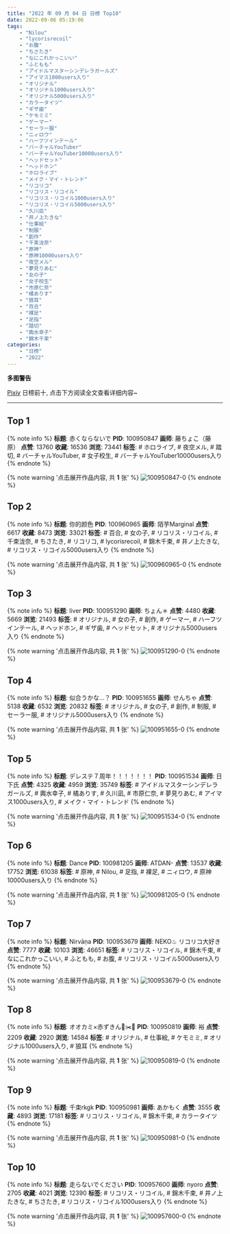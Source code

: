 ```yaml
---
title: "2022 年 09 月 04 日 日榜 Top10"
date: 2022-09-06 05:19:06
tags:
    - "Nilou"
    - "lycorisrecoil"
    - "お腹"
    - "ちさたき"
    - "なにこれかっこいい"
    - "ふともも"
    - "アイドルマスターシンデレラガールズ"
    - "アイマス1000users入り"
    - "オリジナル"
    - "オリジナル1000users入り"
    - "オリジナル5000users入り"
    - "カラータイツ"
    - "ギザ歯"
    - "ケモミミ"
    - "ゲーマー"
    - "セーラー服"
    - "ニィロウ"
    - "ハーフツインテール"
    - "バーチャルYouTuber"
    - "バーチャルYouTuber10000users入り"
    - "ヘッドセット"
    - "ヘッドホン"
    - "ホロライブ"
    - "メイク・マイ・トレンド"
    - "リコリコ"
    - "リコリス・リコイル"
    - "リコリス・リコイル1000users入り"
    - "リコリス・リコイル5000users入り"
    - "久川凪"
    - "井ノ上たきな"
    - "仕事絵"
    - "制服"
    - "創作"
    - "千束泷奈"
    - "原神"
    - "原神10000users入り"
    - "夜空メル"
    - "夢見りあむ"
    - "女の子"
    - "女子校生"
    - "市原仁奈"
    - "橘ありす"
    - "狼耳"
    - "百合"
    - "裸足"
    - "足指"
    - "踏切"
    - "輿水幸子"
    - "錦木千束"
categories:
    - "日榜"
    - "2022"
---
```


<i class="fa fa-triangle-exclamation"></i>**多图警告**<i class="fa fa-triangle-exclamation"></i>

[Pixiv](https://www.pixiv.net/) 日榜前十, 点击下方阅读全文查看详细内容~

<!-- more -->

---

## Top 1

{% note info %}
**标题**: 赤くならないで
**PID**: 100950847 **画师**: 藤ちょこ（藤原）
**点赞**: 13760 **收藏**: 16536 **浏览**: 73441
**标签**: # ホロライブ, # 夜空メル, # 踏切, # バーチャルYouTuber, # 女子校生, # バーチャルYouTuber10000users入り
{% endnote %}

{% note warning '点击展开作品内容, 共 **1** 张' %}
![100950847-0](https://i.pixiv.re/img-original/img/2022/09/03/00/00/04/100950847_p0.png)
{% endnote %}

## Top 2

{% note info %}
**标题**: 你的颜色
**PID**: 100960965 **画师**: 陌芋Marginal
**点赞**: 6617 **收藏**: 8473 **浏览**: 33021
**标签**: # 百合, # 女の子, # リコリス・リコイル, # 千束泷奈, # ちさたき, # リコリコ, # lycorisrecoil, # 錦木千束, # 井ノ上たきな, # リコリス・リコイル5000users入り
{% endnote %}

{% note warning '点击展开作品内容, 共 **1** 张' %}
![100960965-0](https://i.pixiv.re/img-original/img/2022/09/03/12/47/49/100960965_p0.jpg)
{% endnote %}

## Top 3

{% note info %}
**标题**: liver
**PID**: 100951290 **画师**: ちょん＊
**点赞**: 4480 **收藏**: 5669 **浏览**: 21493
**标签**: # オリジナル, # 女の子, # 創作, # ゲーマー, # ハーフツインテール, # ヘッドホン, # ギザ歯, # ヘッドセット, # オリジナル5000users入り
{% endnote %}

{% note warning '点击展开作品内容, 共 **1** 张' %}
![100951290-0](https://i.pixiv.re/img-original/img/2022/09/03/00/06/19/100951290_p0.png)
{% endnote %}

## Top 4

{% note info %}
**标题**: 似合うかな…？
**PID**: 100951655 **画师**: せんちゃ
**点赞**: 5138 **收藏**: 6532 **浏览**: 20832
**标签**: # オリジナル, # 女の子, # 創作, # 制服, # セーラー服, # オリジナル5000users入り
{% endnote %}

{% note warning '点击展开作品内容, 共 **1** 张' %}
![100951655-0](https://i.pixiv.re/img-original/img/2022/09/03/00/20/25/100951655_p0.png)
{% endnote %}

## Top 5

{% note info %}
**标题**: デレステ７周年！！！！！！！
**PID**: 100951534 **画师**: 日下氏
**点赞**: 4325 **收藏**: 4959 **浏览**: 35749
**标签**: # アイドルマスターシンデレラガールズ, # 輿水幸子, # 橘ありす, # 久川凪, # 市原仁奈, # 夢見りあむ, # アイマス1000users入り, # メイク・マイ・トレンド
{% endnote %}

{% note warning '点击展开作品内容, 共 **1** 张' %}
![100951534-0](https://i.pixiv.re/img-original/img/2022/09/03/00/13/47/100951534_p0.png)
{% endnote %}

## Top 6

{% note info %}
**标题**: Dance
**PID**: 100981205 **画师**: ATDAN-
**点赞**: 13537 **收藏**: 17752 **浏览**: 61038
**标签**: # 原神, # Nilou, # 足指, # 裸足, # ニィロウ, # 原神10000users入り
{% endnote %}

{% note warning '点击展开作品内容, 共 **1** 张' %}
![100981205-0](https://i.pixiv.re/img-original/img/2022/09/04/13/10/09/100981205_p0.jpg)
{% endnote %}

## Top 7

{% note info %}
**标题**: Nirvāṇa
**PID**: 100953679 **画师**: NEKO♨ リコリコ大好き
**点赞**: 7777 **收藏**: 10103 **浏览**: 46651
**标签**: # リコリス・リコイル, # 錦木千束, # なにこれかっこいい, # ふともも, # お腹, # リコリス・リコイル5000users入り
{% endnote %}

{% note warning '点击展开作品内容, 共 **1** 张' %}
![100953679-0](https://i.pixiv.re/img-original/img/2022/09/03/02/00/00/100953679_p0.jpg)
{% endnote %}

## Top 8

{% note info %}
**标题**: オオカミ×赤ずきん🐺✂️🌼
**PID**: 100950819 **画师**: 裕
**点赞**: 2209 **收藏**: 2920 **浏览**: 14584
**标签**: # オリジナル, # 仕事絵, # ケモミミ, # オリジナル1000users入り, # 狼耳
{% endnote %}

{% note warning '点击展开作品内容, 共 **1** 张' %}
![100950819-0](https://i.pixiv.re/img-original/img/2022/09/03/00/00/01/100950819_p0.jpg)
{% endnote %}

## Top 9

{% note info %}
**标题**: 千束rkgk
**PID**: 100950981 **画师**: あかもく
**点赞**: 3555 **收藏**: 4893 **浏览**: 17181
**标签**: # リコリス・リコイル, # 錦木千束, # カラータイツ
{% endnote %}

{% note warning '点击展开作品内容, 共 **1** 张' %}
![100950981-0](https://i.pixiv.re/img-original/img/2022/09/03/00/00/29/100950981_p0.png)
{% endnote %}

## Top 10

{% note info %}
**标题**: 走らないでください
**PID**: 100957600 **画师**: nyoro
**点赞**: 2705 **收藏**: 4021 **浏览**: 12390
**标签**: # リコリス・リコイル, # 錦木千束, # 井ノ上たきな, # ちさたき, # リコリス・リコイル1000users入り
{% endnote %}

{% note warning '点击展开作品内容, 共 **1** 张' %}
![100957600-0](https://i.pixiv.re/img-original/img/2022/09/03/08/43/30/100957600_p0.jpg)
{% endnote %}
